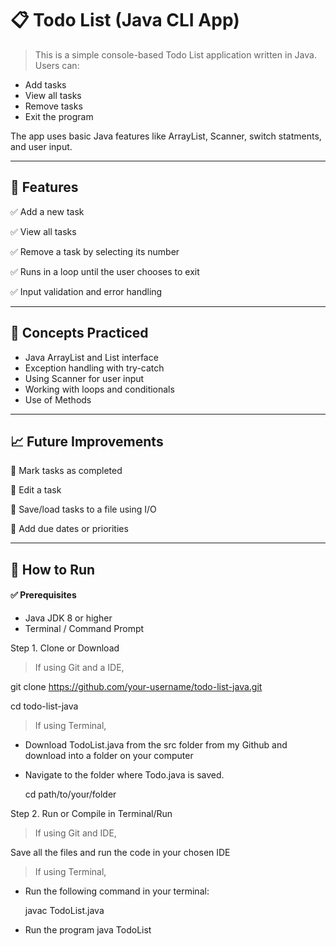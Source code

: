 # 📋 Todo List (Java CLI App)

>This is a simple console-based Todo List application written in Java. Users can:
- Add tasks
- View all tasks
- Remove tasks
- Exit the program

The app uses basic Java features like ArrayList, Scanner, switch statments, and user input.

---

## 📌 Features  
✅ Add a new task

✅ View all tasks

✅ Remove a task by selecting its number

✅ Runs in a loop until the user chooses to exit

✅ Input validation and error handling

---

## 🧠 Concepts Practiced
- Java ArrayList and List interface
- Exception handling with try-catch
- Using Scanner for user input
- Working with loops and conditionals
- Use of Methods

---

## 📈 Future Improvements  
🔹 Mark tasks as completed  

🔹 Edit a task 

🔹 Save/load tasks to a file using I/O 

🔹 Add due dates or priorities

---

## 🧾 How to Run

#### ✅ Prerequisites

- Java JDK 8 or higher
- Terminal / Command Prompt

  
Step 1. Clone or Download 
>If using Git and a IDE,

git clone https://github.com/your-username/todo-list-java.git

cd todo-list-java


>If using Terminal,

- Download TodoList.java from the src folder from my Github and download into a folder on your computer
- Navigate to the folder where Todo.java is saved.
  
  cd path/to/your/folder

Step 2. Run or Compile in Terminal/Run
>If using Git and IDE,

Save all the files and run the code in your chosen IDE

>If using Terminal,

- Run the following command in your terminal:

  javac TodoList.java

- Run the program
  java TodoList













 
